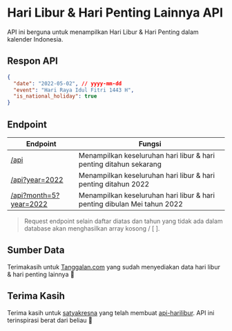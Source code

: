 # Hari Libur & Hari Penting Lainnya API

API ini berguna untuk menampilkan Hari Libur & Hari Penting dalam kalender Indonesia.

## Respon API

```json
{
  "date": "2022-05-02", // yyyy-mm-dd
  "event": "Hari Raya Idul Fitri 1443 H",
  "is_national_holiday": true
}
```

## Endpoint

| Endpoint                           | Fungsi                                                                   |
| ---------------------------------- | ------------------------------------------------------------------------ |
| [/api](https://)                   | Menampilkan keseluruhan hari libur & hari penting ditahun sekarang       |
| [/api?year=2022](https://)         | Menampilkan keseluruhan hari libur & hari penting ditahun 2022           |
| [/api?month=5?year=2022](https://) | Menampilkan keseluruhan hari libur & hari penting dibulan Mei tahun 2022 |

> Request endpoint selain daftar diatas dan tahun yang tidak ada dalam database akan menghasilkan array kosong / [ ].

## Sumber Data

Terimakasih untuk [Tanggalan.com](https://tanggalan.com) yang sudah menyediakan data hari libur & hari penting lainnya 🙏

## Terima Kasih

Terima kasih untuk [satyakresna](https://github.com/satyakresna/) yang telah membuat [api-harilibur](https://github.com/satyakresna/api-harilibur). API ini terinspirasi berat dari beliau 🙏
